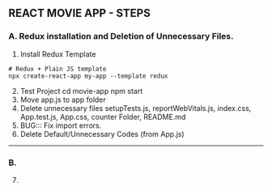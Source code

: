 ## REACT MOVIE APP - STEPS

### A. Redux installation and Deletion of Unnecessary Files.

01. Install Redux Template
```node
# Redux + Plain JS template
npx create-react-app my-app --template redux
```
02. Test Project
cd movie-app
  npm start
03. Move app.js to app folder
04. Delete unnecessary files
setupTests.js, reportWebVitals.js, index.css, App.test.js, App.css, counter Folder, README.md
05. BUG::: Fix import errors.
06. Delete Default/Unnecessary Codes (from App.js)

---
### B.

07. 

